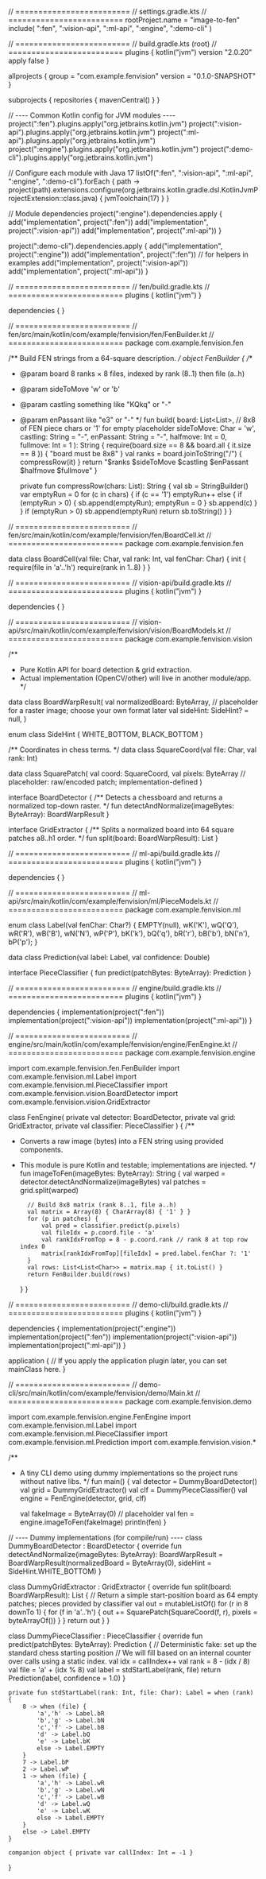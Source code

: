 // =========================
// settings.gradle.kts
// =========================
rootProject.name = "image-to-fen"
include(
":fen",
":vision-api",
":ml-api",
":engine",
":demo-cli"
)

// =========================
// build.gradle.kts (root)
// =========================
plugins {
kotlin("jvm") version "2.0.20" apply false
}

allprojects {
group = "com.example.fenvision"
version = "0.1.0-SNAPSHOT"
}

subprojects {
repositories {
mavenCentral()
}
}

// ---- Common Kotlin config for JVM modules ----
project(":fen").plugins.apply("org.jetbrains.kotlin.jvm")
project(":vision-api").plugins.apply("org.jetbrains.kotlin.jvm")
project(":ml-api").plugins.apply("org.jetbrains.kotlin.jvm")
project(":engine").plugins.apply("org.jetbrains.kotlin.jvm")
project(":demo-cli").plugins.apply("org.jetbrains.kotlin.jvm")

// Configure each module with Java 17
listOf(":fen", ":vision-api", ":ml-api", ":engine", ":demo-cli").forEach { path ->
project(path).extensions.configure(org.jetbrains.kotlin.gradle.dsl.KotlinJvmProjectExtension::class.java) {
jvmToolchain(17)
}
}

// Module dependencies
project(":engine").dependencies.apply {
add("implementation", project(":fen"))
add("implementation", project(":vision-api"))
add("implementation", project(":ml-api"))
}

project(":demo-cli").dependencies.apply {
add("implementation", project(":engine"))
add("implementation", project(":fen")) // for helpers in examples
add("implementation", project(":vision-api"))
add("implementation", project(":ml-api"))
}

// =========================
// fen/build.gradle.kts
// =========================
plugins { kotlin("jvm") }

dependencies { }

// =========================
// fen/src/main/kotlin/com/example/fenvision/fen/FenBuilder.kt
// =========================
package com.example.fenvision.fen

/** Build FEN strings from a 64-square description. */
object FenBuilder {
/**
* @param board 8 ranks × 8 files, indexed by rank (8..1) then file (a..h)
* @param sideToMove 'w' or 'b'
* @param castling something like "KQkq" or "-"
* @param enPassant like "e3" or "-"
*/
fun build(
board: List<List<Char>>, // 8x8 of FEN piece chars or '1' for empty placeholder
sideToMove: Char = 'w',
castling: String = "-",
enPassant: String = "-",
halfmove: Int = 0,
fullmove: Int = 1
): String {
require(board.size == 8 && board.all { it.size == 8 }) { "board must be 8x8" }
val ranks = board.joinToString("/") { compressRow(it) }
return "$ranks $sideToMove $castling $enPassant $halfmove $fullmove"
}

    private fun compressRow(chars: List<Char>): String {
        val sb = StringBuilder()
        var emptyRun = 0
        for (c in chars) {
            if (c == '1') emptyRun++ else {
                if (emptyRun > 0) { sb.append(emptyRun); emptyRun = 0 }
                sb.append(c)
            }
        }
        if (emptyRun > 0) sb.append(emptyRun)
        return sb.toString()
    }
}

// =========================
// fen/src/main/kotlin/com/example/fenvision/fen/BoardCell.kt
// =========================
package com.example.fenvision.fen

data class BoardCell(val file: Char, val rank: Int, val fenChar: Char) {
init {
require(file in 'a'..'h')
require(rank in 1..8)
}
}

// =========================
// vision-api/build.gradle.kts
// =========================
plugins { kotlin("jvm") }

dependencies { }

// =========================
// vision-api/src/main/kotlin/com/example/fenvision/vision/BoardModels.kt
// =========================
package com.example.fenvision.vision

/**
* Pure Kotlin API for board detection & grid extraction.
* Actual implementation (OpenCV/other) will live in another module/app.
  */

data class BoardWarpResult(
val normalizedBoard: ByteArray, // placeholder for a raster image; choose your own format later
val sideHint: SideHint? = null,
)

enum class SideHint { WHITE_BOTTOM, BLACK_BOTTOM }

/** Coordinates in chess terms. */
data class SquareCoord(val file: Char, val rank: Int)

data class SquarePatch(
val coord: SquareCoord,
val pixels: ByteArray // placeholder: raw/encoded patch; implementation-defined
)

interface BoardDetector {
/** Detects a chessboard and returns a normalized top-down raster. */
fun detectAndNormalize(imageBytes: ByteArray): BoardWarpResult
}

interface GridExtractor {
/** Splits a normalized board into 64 square patches a8..h1 order. */
fun split(board: BoardWarpResult): List<SquarePatch>
}

// =========================
// ml-api/build.gradle.kts
// =========================
plugins { kotlin("jvm") }

dependencies { }

// =========================
// ml-api/src/main/kotlin/com/example/fenvision/ml/PieceModels.kt
// =========================
package com.example.fenvision.ml

enum class Label(val fenChar: Char?) {
EMPTY(null),
wK('K'), wQ('Q'), wR('R'), wB('B'), wN('N'), wP('P'),
bK('k'), bQ('q'), bR('r'), bB('b'), bN('n'), bP('p');
}

data class Prediction(val label: Label, val confidence: Double)

interface PieceClassifier {
fun predict(patchBytes: ByteArray): Prediction
}

// =========================
// engine/build.gradle.kts
// =========================
plugins { kotlin("jvm") }

dependencies {
implementation(project(":fen"))
implementation(project(":vision-api"))
implementation(project(":ml-api"))
}

// =========================
// engine/src/main/kotlin/com/example/fenvision/engine/FenEngine.kt
// =========================
package com.example.fenvision.engine

import com.example.fenvision.fen.FenBuilder
import com.example.fenvision.ml.Label
import com.example.fenvision.ml.PieceClassifier
import com.example.fenvision.vision.BoardDetector
import com.example.fenvision.vision.GridExtractor

class FenEngine(
private val detector: BoardDetector,
private val grid: GridExtractor,
private val classifier: PieceClassifier
) {
/**
* Converts a raw image (bytes) into a FEN string using provided components.
* This module is pure Kotlin and testable; implementations are injected.
*/
fun imageToFen(imageBytes: ByteArray): String {
val warped = detector.detectAndNormalize(imageBytes)
val patches = grid.split(warped)

        // Build 8x8 matrix (rank 8..1, file a..h)
        val matrix = Array(8) { CharArray(8) { '1' } }
        for (p in patches) {
            val pred = classifier.predict(p.pixels)
            val fileIdx = p.coord.file - 'a'
            val rankIdxFromTop = 8 - p.coord.rank // rank 8 at top row index 0
            matrix[rankIdxFromTop][fileIdx] = pred.label.fenChar ?: '1'
        }
        val rows: List<List<Char>> = matrix.map { it.toList() }
        return FenBuilder.build(rows)
    }
}

// =========================
// demo-cli/build.gradle.kts
// =========================
plugins { kotlin("jvm") }

dependencies {
implementation(project(":engine"))
implementation(project(":fen"))
implementation(project(":vision-api"))
implementation(project(":ml-api"))
}

application {
// If you apply the application plugin later, you can set mainClass here.
}

// =========================
// demo-cli/src/main/kotlin/com/example/fenvision/demo/Main.kt
// =========================
package com.example.fenvision.demo

import com.example.fenvision.engine.FenEngine
import com.example.fenvision.ml.Label
import com.example.fenvision.ml.PieceClassifier
import com.example.fenvision.ml.Prediction
import com.example.fenvision.vision.*

/**
* A tiny CLI demo using dummy implementations so the project runs without native libs.
  */
  fun main() {
  val detector = DummyBoardDetector()
  val grid = DummyGridExtractor()
  val clf = DummyPieceClassifier()
  val engine = FenEngine(detector, grid, clf)

  val fakeImage = ByteArray(0) // placeholder
  val fen = engine.imageToFen(fakeImage)
  println(fen)
  }

// ---- Dummy implementations (for compile/run) ----
class DummyBoardDetector : BoardDetector {
override fun detectAndNormalize(imageBytes: ByteArray): BoardWarpResult =
BoardWarpResult(normalizedBoard = ByteArray(0), sideHint = SideHint.WHITE_BOTTOM)
}

class DummyGridExtractor : GridExtractor {
override fun split(board: BoardWarpResult): List<SquarePatch> {
// Return a simple start-position board as 64 empty patches; pieces provided by classifier
val out = mutableListOf<SquarePatch>()
for (r in 8 downTo 1) {
for (f in 'a'..'h') {
out += SquarePatch(SquareCoord(f, r), pixels = byteArrayOf())
}
}
return out
}
}

class DummyPieceClassifier : PieceClassifier {
override fun predict(patchBytes: ByteArray): Prediction {
// Deterministic fake: set up the standard chess starting position
// We will fill based on an internal counter over calls using a static index.
val idx = callIndex++
val rank = 8 - (idx / 8)
val file = 'a' + (idx % 8)
val label = stdStartLabel(rank, file)
return Prediction(label, confidence = 1.0)
}

    private fun stdStartLabel(rank: Int, file: Char): Label = when (rank) {
        8 -> when (file) {
            'a','h' -> Label.bR
            'b','g' -> Label.bN
            'c','f' -> Label.bB
            'd' -> Label.bQ
            'e' -> Label.bK
            else -> Label.EMPTY
        }
        7 -> Label.bP
        2 -> Label.wP
        1 -> when (file) {
            'a','h' -> Label.wR
            'b','g' -> Label.wN
            'c','f' -> Label.wB
            'd' -> Label.wQ
            'e' -> Label.wK
            else -> Label.EMPTY
        }
        else -> Label.EMPTY
    }

    companion object { private var callIndex: Int = -1 }
}
